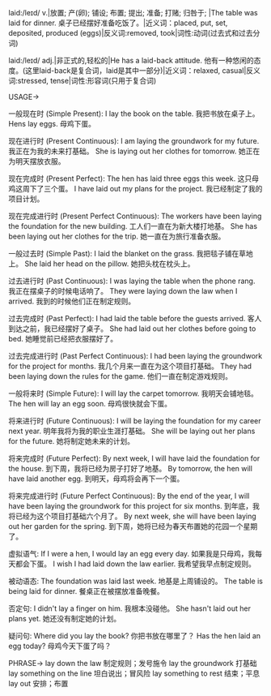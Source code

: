 laid:/leɪd/
v.|放置; 产(卵); 铺设; 布置; 提出; 准备; 打赌; 归咎于; |The table was laid for dinner. 桌子已经摆好准备吃饭了。|近义词：placed, put, set, deposited, produced (eggs)|反义词:removed, took|词性:动词(过去式和过去分词)

laid:/leɪd/
adj.|非正式的,轻松的|He has a laid-back attitude. 他有一种悠闲的态度。(这里laid-back是复合词，laid是其中一部分)|近义词：relaxed, casual|反义词:stressed, tense|词性:形容词(只用于复合词)


USAGE->

一般现在时 (Simple Present):
I lay the book on the table. 我把书放在桌子上。
Hens lay eggs. 母鸡下蛋。


现在进行时 (Present Continuous):
I am laying the groundwork for my future. 我正在为我的未来打基础。
She is laying out her clothes for tomorrow. 她正在为明天摆放衣服。


现在完成时 (Present Perfect):
The hen has laid three eggs this week.  这只母鸡这周下了三个蛋。
I have laid out my plans for the project. 我已经制定了我的项目计划。


现在完成进行时 (Present Perfect Continuous):
The workers have been laying the foundation for the new building. 工人们一直在为新大楼打地基。
She has been laying out her clothes for the trip. 她一直在为旅行准备衣服。


一般过去时 (Simple Past):
I laid the blanket on the grass. 我把毯子铺在草地上。
She laid her head on the pillow. 她把头枕在枕头上。


过去进行时 (Past Continuous):
I was laying the table when the phone rang. 我正在摆桌子的时候电话响了。
They were laying down the law when I arrived. 我到的时候他们正在制定规则。


过去完成时 (Past Perfect):
I had laid the table before the guests arrived. 客人到达之前，我已经摆好了桌子。
She had laid out her clothes before going to bed. 她睡觉前已经把衣服摆好了。


过去完成进行时 (Past Perfect Continuous):
I had been laying the groundwork for the project for months. 我几个月来一直在为这个项目打基础。
They had been laying down the rules for the game. 他们一直在制定游戏规则。


一般将来时 (Simple Future):
I will lay the carpet tomorrow. 我明天会铺地毯。
The hen will lay an egg soon. 母鸡很快就会下蛋。


将来进行时 (Future Continuous):
I will be laying the foundation for my career next year. 明年我将为我的职业生涯打基础。
She will be laying out her plans for the future. 她将制定她未来的计划。


将来完成时 (Future Perfect):
By next week, I will have laid the foundation for the house. 到下周，我将已经为房子打好了地基。
By tomorrow, the hen will have laid another egg. 到明天，母鸡将会再下一个蛋。


将来完成进行时 (Future Perfect Continuous):
By the end of the year, I will have been laying the groundwork for this project for six months. 到年底，我将已经为这个项目打基础六个月了。
By next week, she will have been laying out her garden for the spring. 到下周，她将已经为春天布置她的花园一个星期了。


虚拟语气:
If I were a hen, I would lay an egg every day. 如果我是只母鸡，我每天都会下蛋。
I wish I had laid down the law earlier. 我希望我早点制定规则。

被动语态:
The foundation was laid last week.  地基是上周铺设的。
The table is being laid for dinner.  餐桌正在被摆放准备晚餐。

否定句:
I didn't lay a finger on him. 我根本没碰他。
She hasn't laid out her plans yet. 她还没有制定她的计划。

疑问句:
Where did you lay the book? 你把书放在哪里了？
Has the hen laid an egg today? 母鸡今天下蛋了吗？


PHRASE->
lay down the law  制定规则；发号施令
lay the groundwork  打基础
lay something on the line  坦白说出；冒风险
lay something to rest  结束；平息
lay out  安排；布置
